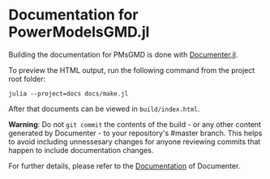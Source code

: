 # Documentation for PowerModelsGMD.jl

Building the documentation for PMsGMD is done with [Documenter.jl](https://github.com/JuliaDocs/Documenter.jl).

To preview the HTML output, run the following command from the project root folder:
```
julia --project=docs docs/make.jl
```
After that documents can be viewed in `build/index.html`.

**Warning**: Do not `git commit` the contents of the build - or any other content generated by Documenter - to your repository's #master branch. This helps to avoid including unnessesary changes for anyone reviewing commits that happen to include documentation changes.

For further details, please refer to the [Documentation](https://juliadocs.github.io/Documenter.jl/stable/) of Documenter.

